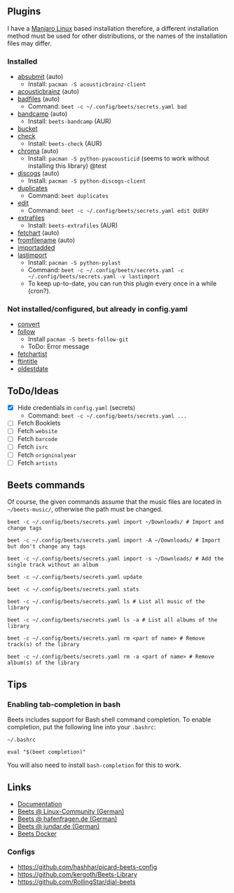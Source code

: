 ## Plugins

I have a [Manjaro Linux](https://manjaro.org/) based installation therefore, a different installation method must be used for other distributions, or the names of the installation files may differ.

### Installed

* [absubmit](https://beets.readthedocs.io/en/stable/plugins/absubmit.html) (auto)
  * Install: `pacman -S acousticbrainz-client`
* [acousticbrainz](https://beets.readthedocs.io/en/stable/plugins/acousticbrainz.html) (auto)
* [badfiles](https://beets.readthedocs.io/en/stable/plugins/badfiles.html) (auto)
  * Command: `beet -c ~/.config/beets/secrets.yaml bad`
* [bandcamp](https://github.com/unrblt/beets-bandcamp) (auto)
  * Install: `beets-bandcamp` (AUR)
* [bucket](https://beets.readthedocs.io/en/stable/plugins/bucket.html)
* [check](https://github.com/geigerzaehler/beets-check)
  * Install: `beets-check` (AUR)
* [chroma](https://beets.readthedocs.io/en/stable/plugins/chroma.html) (auto)
  * Install: `pacman -S python-pyacousticid` (seems to work without installing this library) @test
* [discogs](https://beets.readthedocs.io/en/stable/plugins/discogs.html) (auto)
  * Install: `pacman -S python-discogs-client`
* [duplicates](https://beets.readthedocs.io/en/stable/plugins/duplicates.html)
  * Command: `beet duplicates`
* [edit](https://beets.readthedocs.io/en/stable/plugins/edit.html)
  * Command: `beet -c ~/.config/beets/secrets.yaml edit QUERY`
* [extrafiles](https://github.com/Holzhaus/beets-extrafiles)
  * Install: `beets-extrafiles` (AUR)
* [fetchart](https://beets.readthedocs.io/en/stable/plugins/fetchart.html) (auto)
* [fromfilename](https://beets.readthedocs.io/en/stable/plugins/fromfilename.html) (auto)
* [importadded](https://beets.readthedocs.io/en/stable/plugins/importadded.html)
* [lastimport](https://beets.readthedocs.io/en/stable/plugins/lastimport.html)
  * Install: `pacman -S python-pylast`
  * Command: `beet -c ~/.config/beets/secrets.yaml -c ~/.config/beets/secrets.yaml -v lastimport`
  * To keep up-to-date, you can run this plugin every once in a while (cron?).

### Not installed/configured, but already in config.yaml

* [convert](https://beets.readthedocs.io/en/stable/plugins/convert.html)
* [follow](https://github.com/nolsto/beets-follow)
  * Install `pacman -S beets-follow-git`
  * ToDo: Error message
* [fetchartist](https://github.com/dkanada/beets-fetchartist)
* [ftintitle](https://beets.readthedocs.io/en/stable/plugins/ftintitle.html)
* [oldestdate](https://github.com/kernitus/beets-oldestdate)
## ToDo/Ideas

- [x] Hide credentials in `config.yaml` (secrets)
  * Command: `beet -c ~/.config/beets/secrets.yaml ...`
- [ ] Fetch Booklets
- [ ] Fetch `website`
- [ ] Fetch `barcode`
- [ ] Fetch `isrc`
- [ ] Fetch `origninalyear`
- [ ] Fetch `artists`

## Beets commands

Of course, the given commands assume that the music files are located in `~/beets-music/`, otherwise the path must be changed.

`beet -c ~/.config/beets/secrets.yaml import ~/Downloads/ # Import and change tags`

`beet -c ~/.config/beets/secrets.yaml import -A ~/Downloads/ # Import but don't change any tags`

`beet -c ~/.config/beets/secrets.yaml import -s ~/Downloads/ # Add the single track without an album`

`beet -c ~/.config/beets/secrets.yaml update`

`beet -c ~/.config/beets/secrets.yaml stats`

`beet -c ~/.config/beets/secrets.yaml ls # List all music of the library`

`beet -c ~/.config/beets/secrets.yaml ls -a # List all albums of the library`

`beet -c ~/.config/beets/secrets.yaml rm <part of name> # Remove track(s) of the library`

`beet -c ~/.config/beets/secrets.yaml rm -a <part of name> # Remove album(s) of the library`

## Tips

### Enabling tab-completion in bash

Beets includes support for Bash shell command completion. To enable completion, put the following line into your `.bashrc`:

```
~/.bashrc

eval "$(beet completion)"
```

You will also need to install `bash-completion` for this to work. 

## Links

* [Documentation](https://beets.readthedocs.io)
* [Beets @ Linux-Community (German)](https://www.linux-community.de/ausgaben/linuxuser/2011/02/musiksammlungen-verwalten-mit-beets/)
* [Beets @ hafenfragen.de (German)](https://www.hagenfragen.de/linux-tipps/software/mp3-musiksammlung-organisieren-mit-beets.html)
* [Beets @ jundar.de (German)](https://jundar.de/beets-konfigurieren/)
* [Beets Docker](https://blog.linuxserver.io/2016/10/08/managing-your-music-collection-with-beets/)

### Configs

* https://github.com/hashhar/picard-beets-config
* https://github.com/kergoth/Beets-Library
* https://github.com/RollingStar/dial-beets
